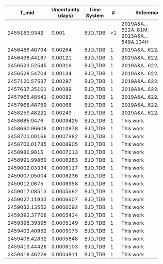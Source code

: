 |T_mid        |Uncertainty (days)|Time System|#  |Reference                             |
|-------------|------------------|-----------|---|--------------------------------------|
|2455183.9342 |0.001             |BJD_TDB    |>1 |2019A&A…622A..81M; 2013A&A…549A.134H  |
|2456488.40794|0.00264           |BJD_TDB    |1  |2019A&A...622A..81M                   |
|2456498.44187|0.00121           |BJD_TDB    |1  |2019A&A...622A..81M                   |
|2456523.52545|0.00316           |BJD_TDB    |1  |2019A&A...622A..81M                   |
|2456528.54704|0.00134           |BJD_TDB    |1  |2019A&A...622A..81M                   |
|2457120.57537|0.00297           |BJD_TDB    |1  |2019A&A...622A..81M                   |
|2457637.35161|0.00089           |BJD_TDB    |1  |2019A&A...622A..81M                   |
|2457968.48541|0.00082           |BJD_TDB    |1  |2019A&A...622A..81M                   |
|2457968.48759|0.00068           |BJD_TDB    |1  |2019A&A...622A..81M                   |
|2458259.48221|0.00249           |BJD_TDB    |1  |2019A&A...622A..81M                   |
|2458685.9476 |0.0009425         |BJD_TDB    |1  |This work                             |
|2458690.96608|0.0010878         |BJD_TDB    |1  |This work                             |
|2458701.00166|0.0007982         |BJD_TDB    |1  |This work                             |
|2458706.01785|0.0008905         |BJD_TDB    |1  |This work                             |
|2458986.9815 |0.0007013         |BJD_TDB    |1  |This work                             |
|2458991.99869|0.0006283         |BJD_TDB    |1  |This work                             |
|2459002.03334|0.0006117         |BJD_TDB    |1  |This work                             |
|2459007.05004|0.0006236         |BJD_TDB    |1  |This work                             |
|2459012.0675 |0.0006958         |BJD_TDB    |1  |This work                             |
|2459017.08513|0.0005682         |BJD_TDB    |1  |This work                             |
|2459027.11933|0.0006607         |BJD_TDB    |1  |This work                             |
|2459032.13552|0.0006092         |BJD_TDB    |1  |This work                             |
|2459393.37768|0.0065434         |BJD_TDB    |1  |This work                             |
|2459398.39395|0.0005149         |BJD_TDB    |1  |This work                             |
|2459403.40952|0.0005073         |BJD_TDB    |1  |This work                             |
|2459408.42832|0.0005848         |BJD_TDB    |1  |This work                             |
|2459413.44428|0.0006103         |BJD_TDB    |1  |This work                             |
|2459418.46229|0.0004811         |BJD_TDB    |1  |This work                             |
